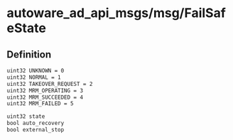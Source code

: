 # autoware_ad_api_msgs/msg/FailSafeState

## Definition

```txt
uint32 UNKNOWN = 0
uint32 NORMAL = 1
uint32 TAKEOVER_REQUEST = 2
uint32 MRM_OPERATING = 3
uint32 MRM_SUCCEEDED = 4
uint32 MRM_FAILED = 5

uint32 state
bool auto_recovery
bool external_stop
```
